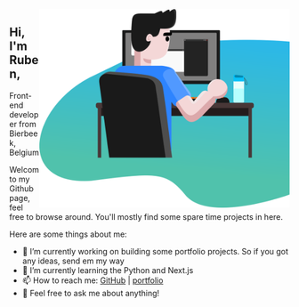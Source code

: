 <img src="https://github.com/Ruben-Winant/Ruben-Winant/blob/master/bureau3000.png" align="right" width="450" />

## Hi, I'm Ruben,
Front-end developer from Bierbeek, Belgium 

Welcom to my Github page, feel free to browse around. You'll mostly find some spare time projects in here. 

Here are some things about me:

- 🔭 I’m currently working on building some portfolio projects. So if you got any ideas, send em my way
- 🌱 I’m currently learning the Python and Next.js
- 📫 How to reach me: [GitHub](http://github.com/Ruben-Winant) | [portfolio](https://rubenwinant.be)
- 💬 Feel free to ask me about anything!
